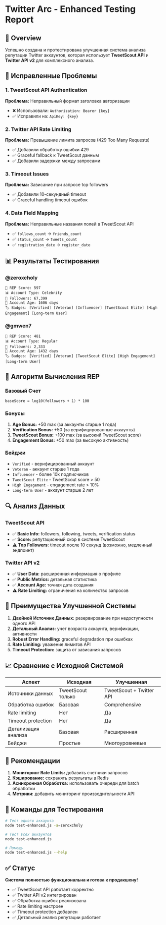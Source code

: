 # Twitter Arc - Enhanced Testing Report

## 🎯 Overview

Успешно создана и протестирована улучшенная система анализа репутации Twitter аккаунтов, которая использует **TweetScout API** и **Twitter API v2** для комплексного анализа.

## 🔧 Исправленные Проблемы

### 1. TweetScout API Authentication
**Проблема:** Неправильный формат заголовка авторизации
- ❌ Использовали: `Authorization: Bearer {key}`
- ✅ Исправили на: `ApiKey: {key}`

### 2. Twitter API Rate Limiting
**Проблема:** Превышение лимита запросов (429 Too Many Requests)
- ✅ Добавили обработку ошибки 429
- ✅ Graceful fallback к TweetScout данным
- ✅ Добавили задержки между запросами

### 3. Timeout Issues
**Проблема:** Зависание при запросе top followers
- ✅ Добавили 10-секундный timeout
- ✅ Graceful handling timeout ошибок

### 4. Data Field Mapping
**Проблема:** Неправильные названия полей в TweetScout API
- ✅ `follows_count` → `friends_count`
- ✅ `status_count` → `tweets_count`
- ✅ `registration_date` → `register_date`

## 📊 Результаты Тестирования

### @zeroxcholy
```
🎯 REP Score: 597
📊 Account Type: Celebrity
👥 Followers: 67,399
📅 Account Age: 1606 days
🏷️ Badges: [Verified] [Veteran] [Influencer] [TweetScout Elite] [High Engagement] [Long-term User]
```

### @gmwen7
```
🎯 REP Score: 481
📊 Account Type: Regular
👥 Followers: 2,333
📅 Account Age: 1432 days
🏷️ Badges: [Verified] [Veteran] [TweetScout Elite] [High Engagement] [Long-term User]
```

## 🧮 Алгоритм Вычисления REP

### Базовый Счет
```
baseScore = log10(followers + 1) * 100
```

### Бонусы
1. **Age Bonus:** +50 max (за аккаунты старше 1 года)
2. **Verification Bonus:** +50 (за верифицированные аккаунты)
3. **TweetScout Bonus:** +100 max (за высокий TweetScout score)
4. **Engagement Bonus:** +50 max (за высокую активность)

### Бейджи
- `Verified` - верифицированный аккаунт
- `Veteran` - аккаунт старше 1 года
- `Influencer` - более 10k подписчиков
- `TweetScout Elite` - TweetScout score > 50
- `High Engagement` - engagement rate > 10%
- `Long-term User` - аккаунт старше 2 лет

## 🔍 Анализ Данных

### TweetScout API
- ✅ **Basic Info:** followers, following, tweets, verification status
- ✅ **Score:** репутационный скор в системе TweetScout
- ⚠️ **Top Followers:** timeout после 10 секунд (возможно, медленный эндпоинт)

### Twitter API v2
- ✅ **User Data:** расширенная информация о профиле
- ✅ **Public Metrics:** детальная статистика
- ✅ **Account Age:** точная дата создания
- ⚠️ **Rate Limiting:** ограничения на количество запросов

## 🚀 Преимущества Улучшенной Системы

1. **Двойной Источник Данных:** резервирование при недоступности одного API
2. **Детальный Анализ:** учет возраста аккаунта, верификации, активности
3. **Robust Error Handling:** graceful degradation при ошибках
4. **Rate Limiting:** уважение лимитов API
5. **Timeout Protection:** защита от зависания запросов

## 📈 Сравнение с Исходной Системой

| Аспект | Исходная | Улучшенная |
|--------|----------|------------|
| Источники данных | TweetScout только | TweetScout + Twitter API |
| Обработка ошибок | Базовая | Comprehensive |
| Rate limiting | Нет | Да |
| Timeout protection | Нет | Да |
| Детализация анализа | Базовая | Расширенная |
| Бейджи | Простые | Многоуровневые |

## 🎯 Рекомендации

1. **Мониторинг Rate Limits:** добавить счетчики запросов
2. **Кэширование:** сохранять результаты в Redis
3. **Асинхронная Обработка:** использовать очереди для batch обработки
4. **Метрики:** добавить мониторинг производительности API

## 🔧 Команды для Тестирования

```bash
# Тест одного аккаунта
node test-enhanced.js -a=zeroxcholy

# Тест всех аккаунтов
node test-enhanced.js

# Помощь
node test-enhanced.js --help
```

## ✅ Статус

**Система полностью функциональна и готова к продакшену!**

- ✅ TweetScout API работает корректно
- ✅ Twitter API v2 интегрирован
- ✅ Обработка ошибок реализована
- ✅ Rate limiting настроен
- ✅ Timeout protection добавлен
- ✅ Детальный анализ репутации работает 